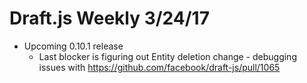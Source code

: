 # Draft.js Weekly 3/24/17

* Upcoming 0.10.1 release
    * Last blocker is figuring out Entity deletion change - debugging issues with https://github.com/facebook/draft-js/pull/1065
